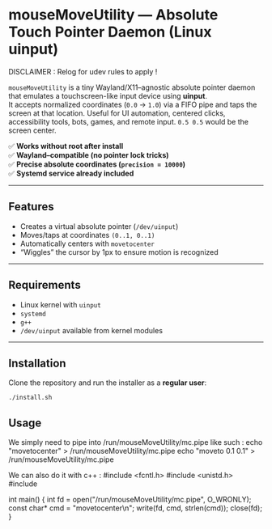 # mouseMoveUtility — Absolute Touch Pointer Daemon (Linux uinput)

DISCLAIMER : Relog for udev rules to apply !

`mouseMoveUtility` is a tiny Wayland/X11–agnostic absolute pointer daemon that emulates
a touchscreen-like input device using **uinput**.  
It accepts normalized coordinates (`0.0` → `1.0`) via a FIFO pipe and taps the screen
at that location. Useful for UI automation, centered clicks, accessibility tools, bots,
games, and remote input. `0.5 0.5` would be the screen center.

✅ **Works without root after install**  
✅ **Wayland–compatible (no pointer lock tricks)**  
✅ **Precise absolute coordinates (`precision = 10000`)**  
✅ **Systemd service already included**

---

## Features

- Creates a virtual absolute pointer (`/dev/uinput`)
- Moves/taps at coordinates `(0..1, 0..1)`
- Automatically centers with `movetocenter`
- “Wiggles” the cursor by 1px to ensure motion is recognized

---

## Requirements

- Linux kernel with `uinput`
- `systemd`
- `g++`
- `/dev/uinput` available from kernel modules

---

## Installation

Clone the repository and run the installer as a **regular user**:

```sh
./install.sh
```

## Usage
We simply need to pipe into /run/mouseMoveUtility/mc.pipe like such :
echo "movetocenter" > /run/mouseMoveUtility/mc.pipe
echo "moveto 0.1 0.1" > /run/mouseMoveUtility/mc.pipe

We can also do it with c++ :
#include <fcntl.h>
#include <unistd.h>
#include <cstring>

int main() {
    int fd = open("/run/mouseMoveUtility/mc.pipe", O_WRONLY);
    const char* cmd = "movetocenter\n";
    write(fd, cmd, strlen(cmd));
    close(fd);
}
